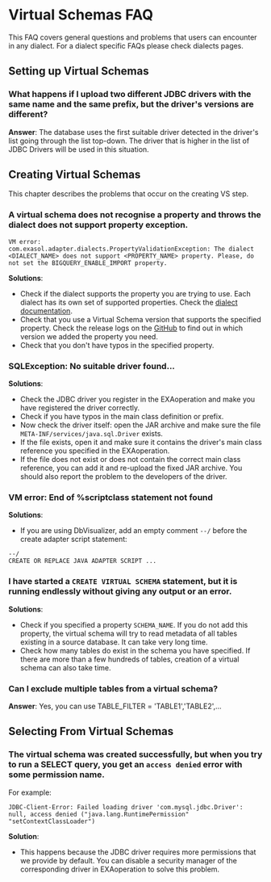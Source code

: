 # Virtual Schemas FAQ

This FAQ covers general questions and problems that users can encounter in any dialect. For a dialect specific FAQs please check dialects pages.

## Setting up Virtual Schemas

### What happens if I upload two different JDBC drivers with the same name and the same prefix, but the driver's versions are different?

**Answer**: The database uses the first suitable driver detected in the driver's list going through the list top-down. The driver that is higher in the list of JDBC Drivers will be used in this situation.

## Creating Virtual Schemas

This chapter describes the problems that occur on the creating VS step.

### A virtual schema does not recognise a property and throws the dialect does not support property exception.

```
VM error:
com.exasol.adapter.dialects.PropertyValidationException: The dialect <DIALECT_NAME> does not support <PROPERTY_NAME> property. Please, do not set the BIGQUERY_ENABLE_IMPORT property.
```

**Solutions**:

- Check if the dialect supports the property you are trying to use. Each dialect has its own set of supported properties. Check the [dialect documentation][dialects].
- Check that you use a Virtual Schema version that supports the specified property. Check the release logs on the [GitHub][dialects] to find out in which version we added the property you need.
- Check that you don't have typos in the specified property.

### SQLException: No suitable driver found...

**Solutions**:

- Check the JDBC driver you register in the EXAoperation and make you have registered the driver correctly.
- Check if you have typos in the main class definition or prefix.
- Now check the driver itself: open the JAR archive and make sure the file `META-INF/services/java.sql.Driver` exists.
- If the file exists, open it and make sure it contains the driver's main class reference you specified in the EXAoperation.
- If the file does not exist or does not contain the correct main class reference, you can add it and re-upload the fixed JAR archive. You should also report the problem to the developers of the driver.

### VM error: End of %scriptclass statement not found

**Solutions**:

- If you are using DbVisualizer, add an empty comment `--/` before the create adapter script statement:

```
--/
CREATE OR REPLACE JAVA ADAPTER SCRIPT ...
```

### I have started a `CREATE VIRTUAL SCHEMA` statement, but it is running endlessly without giving any output or an error.

**Solutions**:

- Check if you specified a property `SCHEMA_NAME`. If you do not add this property, the virtual schema will try to read metadata of all tables existing in a source database. It can take very long time.
- Check how many tables do exist in the schema you have specified. If there are more than a few hundreds of tables, creation of a virtual schema can also take time.

### Can I exclude multiple tables from a virtual schema?

**Answer**: Yes, you can use TABLE_FILTER = 'TABLE1','TABLE2',...

## Selecting From Virtual Schemas

### The virtual schema was created successfully, but when you try to run a SELECT query, you get an `access denied` error with some permission name.

For example:

``` 
JDBC-Client-Error: Failed loading driver 'com.mysql.jdbc.Driver': null, access denied ("java.lang.RuntimePermission" "setContextClassLoader")
```

**Solution**:

- This happens because the JDBC driver requires more permissions that we provide by default. You can disable a security manager of the corresponding driver in EXAoperation to solve this problem.

[dialects]: dialects.md

[github-releases]: https://github.com/exasol/virtual-schemas/releases